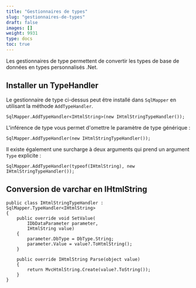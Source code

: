 ```yaml
---
title: "Gestionnaires de types"
slug: "gestionnaires-de-types"
draft: false
images: []
weight: 9931
type: docs
toc: true
---
```


Les gestionnaires de type permettent de convertir les types de base de données en types personnalisés .Net.

## Installer un TypeHandler
Le gestionnaire de type ci-dessus peut être installé dans `SqlMapper` en utilisant la méthode `AddTypeHandler`.

    SqlMapper.AddTypeHandler<IHtmlString>(new IHtmlStringTypeHandler());

L'inférence de type vous permet d'omettre le paramètre de type générique :

    SqlMapper.AddTypeHandler(new IHtmlStringTypeHandler());

Il existe également une surcharge à deux arguments qui prend un argument `Type` explicite :

    SqlMapper.AddTypeHandler(typeof(IHtmlString), new IHtmlStringTypeHandler());

## Conversion de varchar en IHtmlString
    public class IHtmlStringTypeHandler : SqlMapper.TypeHandler<IHtmlString>
    {
        public override void SetValue(
            IDbDataParameter parameter, 
            IHtmlString value)
        {
            parameter.DbType = DbType.String;
            parameter.Value = value?.ToHtmlString();
        }

        public override IHtmlString Parse(object value)
        {
            return MvcHtmlString.Create(value?.ToString());
        }
    }


